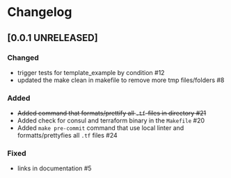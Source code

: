 # Changelog

## [0.0.1 UNRELEASED]


### Changed

- trigger tests for template_example by condition #12
- updated the make clean in makefile to remove more tmp files/folders #8

### Added

- ~~Added command that formats/prettify all `.tf`-files in directory #21~~
- Added check for consul and terraform binary in the `Makefile` #20
- Added `make pre-commit` command that use local linter and formatts/prettyfies all `.tf` files #24

### Fixed

- links in documentation #5
